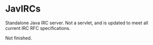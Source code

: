 # JavIRCs
Standalone Java IRC server. Not a servlet, and is updated to meet all current IRC RFC specifications.


Not finished. 
